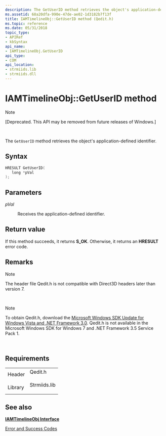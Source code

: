 ```yaml
---
description: The GetUserID method retrieves the object's application-defined identifier.
ms.assetid: 68a20dfa-990e-47de-ae02-1d3182b7f13f
title: IAMTimelineObj::GetUserID method (Qedit.h)
ms.topic: reference
ms.date: 05/31/2018
topic_type: 
- APIRef
- kbSyntax
api_name: 
- IAMTimelineObj.GetUserID
api_type: 
- COM
api_location: 
- strmiids.lib
- strmiids.dll
---
```


# IAMTimelineObj::GetUserID method

> [!Note]  
> \[Deprecated. This API may be removed from future releases of Windows.\]

 

The `GetUserID` method retrieves the object's application-defined identifier.

## Syntax


```C++
HRESULT GetUserID(
   long *pVal
);
```



## Parameters

<dl> <dt>

*pVal* 
</dt> <dd>

Receives the application-defined identifier.

</dd> </dl>

## Return value

If this method succeeds, it returns **S\_OK**. Otherwise, it returns an **HRESULT** error code.

## Remarks

> [!Note]  
> The header file Qedit.h is not compatible with Direct3D headers later than version 7.

 

> [!Note]  
> To obtain Qedit.h, download the [Microsoft Windows SDK Update for Windows Vista and .NET Framework 3.0](https://msdn.microsoft.com/windowsvista/bb980924.aspx). Qedit.h is not available in the Microsoft Windows SDK for Windows 7 and .NET Framework 3.5 Service Pack 1.

 

## Requirements



|                    |                                                                                         |
|--------------------|-----------------------------------------------------------------------------------------|
| Header<br/>  | <dl> <dt>Qedit.h</dt> </dl>      |
| Library<br/> | <dl> <dt>Strmiids.lib</dt> </dl> |



## See also

<dl> <dt>

[**IAMTimelineObj Interface**](iamtimelineobj.md)
</dt> <dt>

[Error and Success Codes](error-and-success-codes.md)
</dt> </dl>

 

 




